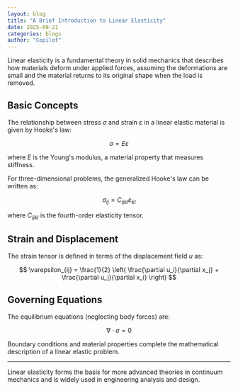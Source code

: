 ```yaml
---
layout: blog
title: "A Brief Introduction to Linear Elasticity"
date: 2025-09-21
categories: blogs
author: "Copilot"
---
```


Linear elasticity is a fundamental theory in solid mechanics that describes how materials deform under applied forces, assuming the deformations are small and the material returns to its original shape when the load is removed.

<!--more-->

## Basic Concepts




The relationship between stress $\sigma$ and strain $\varepsilon$ in a linear elastic material is given by Hooke's law:

$$
\sigma = E \varepsilon
$$


where $E$ is the Young's modulus, a material property that measures stiffness.

For three-dimensional problems, the generalized Hooke's law can be written as:

$$
\sigma_{ij} = C_{ijkl} \varepsilon_{kl}
$$


where $C_{ijkl}$ is the fourth-order elasticity tensor.

## Strain and Displacement


The strain tensor is defined in terms of the displacement field $u$ as:

$$
\varepsilon_{ij} = \frac{1}{2} \left( \frac{\partial u_i}{\partial x_j} + \frac{\partial u_j}{\partial x_i} \right)
$$

## Governing Equations

The equilibrium equations (neglecting body forces) are:

$$
\nabla \cdot \sigma = 0
$$

Boundary conditions and material properties complete the mathematical description of a linear elastic problem.

---

Linear elasticity forms the basis for more advanced theories in continuum mechanics and is widely used in engineering analysis and design.